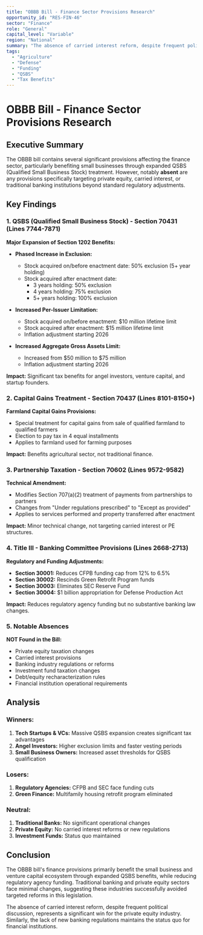 ```yaml
---
title: "OBBB Bill - Finance Sector Provisions Research"
opportunity_id: "RES-FIN-46"
sector: "Finance"
role: "General"
capital_level: "Variable"
region: "National"
summary: "The absence of carried interest reform, despite frequent political discussion, represents a significant win for the private equity industry. Similarly, the lack of new banking regulations maintains th..."
tags:
  - "Agriculture"
  - "Defense"
  - "Funding"
  - "QSBS"
  - "Tax Benefits"
---
```

# OBBB Bill - Finance Sector Provisions Research

## Executive Summary

The OBBB bill contains several significant provisions affecting the finance sector, particularly benefiting small businesses through expanded QSBS (Qualified Small Business Stock) treatment. However, notably **absent** are any provisions specifically targeting private equity, carried interest, or traditional banking institutions beyond standard regulatory adjustments.

## Key Findings

### 1. QSBS (Qualified Small Business Stock) - Section 70431 (Lines 7744-7871)

**Major Expansion of Section 1202 Benefits:**

- **Phased Increase in Exclusion:**
  - Stock acquired on/before enactment date: 50% exclusion (5+ year holding)
  - Stock acquired after enactment date:
    - 3 years holding: 50% exclusion
    - 4 years holding: 75% exclusion
    - 5+ years holding: 100% exclusion

- **Increased Per-Issuer Limitation:**
  - Stock acquired on/before enactment: $10 million lifetime limit
  - Stock acquired after enactment: $15 million lifetime limit
  - Inflation adjustment starting 2026

- **Increased Aggregate Gross Assets Limit:**
  - Increased from $50 million to $75 million
  - Inflation adjustment starting 2026

**Impact:** Significant tax benefits for angel investors, venture capital, and startup founders.

### 2. Capital Gains Treatment - Section 70437 (Lines 8101-8150+)

**Farmland Capital Gains Provisions:**
- Special treatment for capital gains from sale of qualified farmland to qualified farmers
- Election to pay tax in 4 equal installments
- Applies to farmland used for farming purposes

**Impact:** Benefits agricultural sector, not traditional finance.

### 3. Partnership Taxation - Section 70602 (Lines 9572-9582)

**Technical Amendment:**
- Modifies Section 707(a)(2) treatment of payments from partnerships to partners
- Changes from "Under regulations prescribed" to "Except as provided"
- Applies to services performed and property transferred after enactment

**Impact:** Minor technical change, not targeting carried interest or PE structures.

### 4. Title III - Banking Committee Provisions (Lines 2668-2713)

**Regulatory and Funding Adjustments:**
- **Section 30001:** Reduces CFPB funding cap from 12% to 6.5%
- **Section 30002:** Rescinds Green Retrofit Program funds
- **Section 30003:** Eliminates SEC Reserve Fund
- **Section 30004:** $1 billion appropriation for Defense Production Act

**Impact:** Reduces regulatory agency funding but no substantive banking law changes.

### 5. Notable Absences

**NOT Found in the Bill:**
- Private equity taxation changes
- Carried interest provisions
- Banking industry regulations or reforms
- Investment fund taxation changes
- Debt/equity recharacterization rules
- Financial institution operational requirements

## Analysis

### Winners:
1. **Tech Startups & VCs:** Massive QSBS expansion creates significant tax advantages
2. **Angel Investors:** Higher exclusion limits and faster vesting periods
3. **Small Business Owners:** Increased asset thresholds for QSBS qualification

### Losers:
1. **Regulatory Agencies:** CFPB and SEC face funding cuts
2. **Green Finance:** Multifamily housing retrofit program eliminated

### Neutral:
1. **Traditional Banks:** No significant operational changes
2. **Private Equity:** No carried interest reforms or new regulations
3. **Investment Funds:** Status quo maintained

## Conclusion

The OBBB bill's finance provisions primarily benefit the small business and venture capital ecosystem through expanded QSBS benefits, while reducing regulatory agency funding. Traditional banking and private equity sectors face minimal changes, suggesting these industries successfully avoided targeted reforms in this legislation.

The absence of carried interest reform, despite frequent political discussion, represents a significant win for the private equity industry. Similarly, the lack of new banking regulations maintains the status quo for financial institutions.